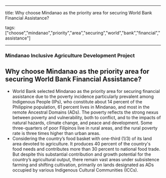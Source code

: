 
---

title: Why choose Mindanao as the priority area for securing World Bank Financial Assistance?

tags: ["choose","mindanao","priority","area","securing","world","bank","financial","assistance"]

---

### Mindanao Inclusive Agriculture Development Project

## Why choose Mindanao as the priority area for securing World Bank Financial Assistance?


 - World Bank selected Mindanao as the priority area for securing financial assistance due to the poverty incidence particularly prevalent among Indigenous People (IPs), who constitute about 14 percent of the Philippine population, 61 percent lives in Mindanao, and most  in the remote Ancestral Domains (ADs). The poverty reflects the strong nexus between poverty and vulnerability, both to conflict, and to the impacts of natural hazards, climate change, and peace and development. Some three-quarters of poor Filipinos live in rural areas, and the rural poverty rate is three times higher than urban areas.
 - Considering the country’s food basket with one-third (1/3) of its land area devoted to agriculture. It produces 40 percent of the country's food needs and contributes more than 30 percent to national food trade. But despite this substantial contribution and growth potential for the country’s agricultural output, there remain vast areas under subsistence farming and shifting cultivation, primarily on lands designated as ADs occupied by various Indigenous Cultural Communities (ICCs).

